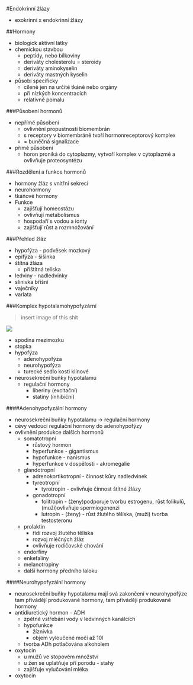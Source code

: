 #Endokrinní žlázy
* exokrinní x endokrinní žlázy

##Hormony
* biologick aktivní látky
* chemickou stavbou
    - peptidy, nebo bílkoviny
    - deriváty cholesterolu = steroidy
    - deriváty aminokyselin
    - deriváty mastných kyselin
* působí specificky
    - cíleně jen na určité tkáně nebo orgány
    - při nízkých koncentracích
    - relativně pomalu

###Působení hormonů
* nepřímé působení
    * ovlivnění propustnosti biomembrán
    * s receptory v biomembráně tvoří hormonreceptorový komplex
    * = buněčná signalizace
* přímé působení
    - horon proniká do cytoplazmy, vytvoří komplex v cytoplazmě a ovlivňuje proteosyntézu

###Rozdělení a funkce hormonů
* hormony žláz s vnitřní sekrecí
* neurohormony
* tkáňové hormony
* Funkce
    - zajišťují homeostázu
    - ovlivňují metabolismus
    - hospodaří s vodou a ionty
    - zajišťují růst a rozmnožování

###Přehled žláz
* hypofýza - podvěsek mozkový
* epifýza - šišinka
* štítná žláza
    - příštitná telíska
* ledviny - nadledvinky
* slinivka břišní
* vaječníky
* varlata

###Komplex hypotalamohypofyzární
> insert image of this shit
> 

![](http://www.wikiskripta.eu/images/thumb/8/84/Pituitary_gland_et_vessel.jpg/450px-Pituitary_gland_et_vessel.jpg)

* spodina mezimozku
* stopka
* hypofýza
    - adenohypofýza
    - neurohypofýza
    - turecké sedlo kosti klínové
* neurosekreční buňky hypotalamu
    - regulační hormony
        + liberiny (excitační)
        + statiny (inhibiční)

####Adenohypofyzální hormony
* neurosekreční buňky hypotalamu -> regulační hormony
* cévy vedoucí regulační hormony do adenohypofýzy
* ovlivnění produkce dalších hormonů
    - somatotropní
        + růstový hormon
        + hyperfunkce - gigantismus
        + hypofunkce - nanismus
        + hyperfunkce v dospělosti - akromegalie
    - glandotropní
        + adrenokortikotropní - činnost kůry nadledvinek
        + tyreotropní
            * tyrotropin - ovlivňuje činnost štítné žlázy
        + gonadotropní
            * folitropin - (ženy)podporuje tvorbu estrogenu, růst folikulů, (muži)ovlivňuje spermiogenenzi
            * lutropin -  (ženy) - růst žlutého tělíska, (muži) tvorba testosteronu
    - prolaktin
        + řídí rozvoj žlutého tělíska
        + rozvoj mléčných žláz
        + ovlivňuje rodičovské chování
    - endorfiny
    - enkefaliny
    - melanotropiny
    - další hormony předního laloku

####Neurohypofyzální hormony
* neurosekreční buňky hypotalamu mají svá zakončení v neurohypofýze
tam přivádějí produkované hormony, tam přivádějí produkované hormony
* antidiuretický hormon - ADH
    - zpětné vstřebání vody v ledvinných kanálcích
    - hypofunkce
        + žíznivka
        + objem vyloučené moči až 10l
    - tvorba ADh potlačována alkoholem
* oxytocin
    - u mužů ve stopovém množství
    - u žen se uplatňuje při porodu - stahy
    - zajišťuje vylučování mléka
* oxytocin
